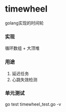 # timewheel
golang实现的时间轮

### 实现
循环数组 + 大顶堆

### 用途
1. 延迟任务
2. 心跳失效检测

### 单元测试
go test timewheel_test.go -v
